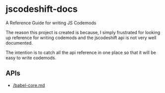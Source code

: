 # jscodeshift-docs
A Reference Guide for writing JS Codemods

The reason this project is created is because, I simply frustrated for looking up 
reference for writing codemods and the jscodeshift api is not very well documented.

The intention is to catch all the api reference in one place so that it will be
easy to write codemods.

## APIs 

- [/babel-core.md](babel-core)
